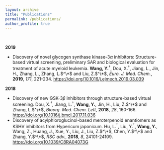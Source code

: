 ```yaml
---
layout: archive
title: "Publications"
permalink: /publications/
author_profile: true
---
```

<br>

**2019**

<!-- - Multistage Screening Reveals 3-substituted Indolin-2-one Derivatives as Novel and Isoform Selective c-Jun N-terminal kinase 3 (JNK3) Inhibitors: Implications to Drug Discovery for Potential Treatment of Neurodegenerative Diseases. Dou, X.; Huang, H.; Li, Y.; Jiang, L.; Wang, Y.; Jin, H.; Jiao, N.; Zhang, L.; Zhang, .; Liu, Z. -->

- Discovery of novel glycogen synthase kinase-3$\alpha$ inhibitors: Structure-based virtual screening, preliminary SAR and biological evaluation for treatment of acute myeloid leukemia. **Wang, Y.**$^\dagger$, Dou, X.$^\dagger$, Jiang, L., Jin, H., Zhang, L., Zhang, L.$^\*$ and Liu, Z.$^\*$, *Euro. J. Med. Chem.*, **2019**, *171*, 221-234. <https://doi.org/10.1016/j.ejmech.2019.03.039>

**2018**

- Discovery of new GSK-3$\beta$ inhibitors through structure-based virtual screening. Dou, X.$^\dagger$, Jiang, L.$^\dagger$, **Wang, Y.**, Jin, H., Liu, Z.$^\*$ and Zhang, L.$^\*$, *Bioorg. Med. Chem. Lett*, **2018**, *28*, 160-166. <https://doi.org/10.1016/j.bmcl.2017.11.036>
- Discovery of acylphloroglucinol-based meroterpenoid enantiomers as KSHV inhibitors from Hypericum japonicum. Hu, L.$^\dagger$, Liu, Y.$^\dagger$, **Wang, Y.**, Wang, Z., Huang, J., Xue, Y., Liu, J., Liu, Z.$^\*$, Chen, Y.$^\*$ and Zhang, Y.$^\*$, *RSC adv.*, **2018**, *8*, 24101-24109. <https://doi.org/10.1039/C8RA04073G>
